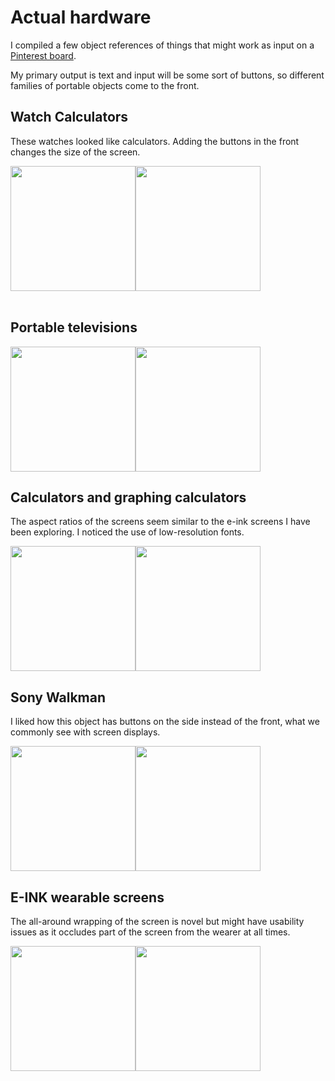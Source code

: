 # Actual hardware

I compiled a few object references of things that might work as input on a [Pinterest board](https://pin.it/6gUmZkQ). 

My primary output is text and input will be some sort of buttons, so different families of portable objects come to the front.



## Watch Calculators
These watches looked like calculators. Adding the buttons in the front changes the size of the screen.

<img src="https://i.pinimg.com/564x/c2/63/8e/c2638e1d999b0bb4fe54732cbc045005.jpg" style="float:left;" width="200"/>

<img src="https://i.pinimg.com/564x/c0/6b/0a/c06b0acf382a932dc894341208117457.jpg" width="200"/>
<br>  

## Portable televisions

<img src="https://i.pinimg.com/564x/95/59/99/95599979316c50ab38bb4a121cfeb720.jpg" style="float:left;" width="200"/>

<img src="https://i.pinimg.com/564x/cf/d1/45/cfd1454cbf4ffe9df0d8f02e7a27bd2c.jpg" width="200">
<br>

## Calculators and graphing calculators
The aspect ratios of the screens seem similar to the e-ink screens I have been exploring. I noticed the use of low-resolution fonts.

<img src="https://i.pinimg.com/564x/7e/d4/ba/7ed4ba6a17fe187f4a96c13db2511f9c.jpg" width="200" style="float:left;"/>

<img src="https://i.pinimg.com/564x/66/cd/56/66cd56a42457bfd01519334c33c47204.jpg" width="200"/>

## Sony Walkman
I liked how this object has buttons on the side instead of the front, what we commonly see with screen displays.

<img src="https://media.wired.com/photos/5933981a283bfc394dcc0232/master/pass/4d06def22512d6b950778f1cb315a836-origpng.jpeg" style="float:left;" width="200"/>

<img src="https://i.pinimg.com/564x/62/ee/fe/62eefe2f2eff9b4d2267db2ce8159dcc.jpg" width="200"/>
<div style="clear:both;"></div>

## E-INK wearable screens 
The all-around wrapping of the screen is novel but might have usability issues as it occludes part of the screen from the wearer at all times.

<img src="https://i.pinimg.com/564x/46/7e/80/467e80246f594a377a2a91e8991ba762.jpg" width="200" style="float:left;"/>

<img src="https://i.pinimg.com/564x/97/1f/34/971f341a15bd5040b6c3cd32856e92f4.jpg" width="200"/>